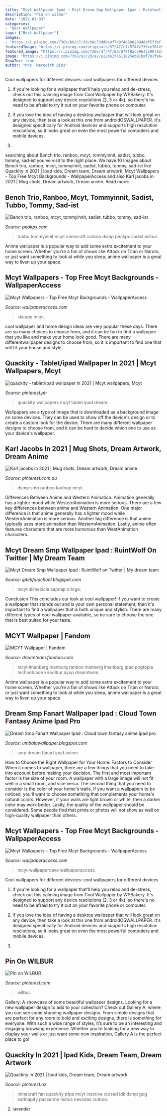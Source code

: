 ```yaml
---
title: "Mcyt Wallpaper Ipad ~ Mcyt Dream Smp Wallpaper Ipad : Ruintwolf On Twitter"
description: "Pin on wilbur"
date: "2022-01-03"
categories:
- "Best Wallpaper"
tags: ["Best Wallpaper"]
images:
- "https://i.pinimg.com/736x/b8/c7/3d/b8c73dd9a9f7d9f4d3982894def5f3bf.jpg"
featuredImage: "https://i.pinimg.com/originals/57/47/c7/5747c735ce76fe94b488498851b92a5b.jpg"
featured_image: "https://i.pinimg.com/736x/df/4f/8a/df4f8ac59643c907a153f08a291cf7d6.jpg"
image: "https://i.pinimg.com/736x/a1/2d/e2/a12de276611825eb91baf781f96411f8.jpg"
ShowToc: true
author: "Mrs. Meredith Bins"
---
```



Cool wallpapers for different devices:
cool wallpapers for different devices 

1. If you're looking for a wallpaper that'll help you relax and de-stress, check out this calming image from Cool Wallpaper by WPBakery. It's designed to support any device resolutions (2, 3 or 4k), so there's no need to be afraid to try it out on your favorite phone or computer.

2. If you love the idea of having a desktop wallpaper that will look great on any device, then take a look at this one from androidOSWALLPAPER. It's designed specifically for Android devices and supports high resolution resolutions, so it looks great on even the most powerful computers and mobile devices.

3.

	

		
searching about Bench trio, ranboo, mcyt, tommyinnit, sadist, tubbo, tommy, sad-ist you've visit to the right place. We have 10 Images about Bench trio, ranboo, mcyt, tommyinnit, sadist, tubbo, tommy, sad-ist like Quackity in 2021 | Ipad kids, Dream team, Dream artwork, Mcyt Wallpapers - Top Free Mcyt Backgrounds - WallpaperAccess and also Karl jacobs in 2021 | Mug shots, Dream artwork, Dream anime. Read more:
		
    
## Bench Trio, Ranboo, Mcyt, Tommyinnit, Sadist, Tubbo, Tommy, Sad-ist

<img loading=lazy src="https://w0.peakpx.com/wallpaper/245/147/HD-wallpaper-tommy-and-tubbo-dream-smp-tommyinnit-thumbnail.jpg" onerror="this.onerror=null;this.src='https://tse1.mm.bing.net/th?id=OIP.YcOHQ6WU6Ccg4hReGA6wbgAAAA&amp;pid=15.1';" alt="Bench trio, ranboo, mcyt, tommyinnit, sadist, tubbo, tommy, sad-ist">

_Source: peakpx.com_

>tubbo tommyinnit mcyt minecraft ranboo dsmp peakpx sadist wilbur. 

	

Anime wallpaper is a popular way to add some extra excitement to your home screen. Whether you’re a fan of shows like Attack on Titan or Naruto, or just want something to look at while you sleep, anime wallpaper is a great way to liven up your space.

    
## Mcyt Wallpapers - Top Free Mcyt Backgrounds - WallpaperAccess

<img loading=lazy src="https://wallpaperaccess.com/full/3518820.jpg" onerror="this.onerror=null;this.src='https://tse1.mm.bing.net/th?id=OIP.HYHpxdynuH6Ng1xz5_dS1gHaNK&amp;pid=15.1';" alt="Mcyt Wallpapers - Top Free Mcyt Backgrounds - WallpaperAccess">

_Source: wallpaperaccess.com_

>skeppy mcyt. 

	

cool wallpaper and home design ideas are very popular these days. There are so many choices to choose from, and it can be fun to find a wallpaper that you like and make your home look good. There are many differentwallpaper designs to choose from, so it is important to find one that will fit your house and style.

    
## Quackity - Tablet/ipad Wallpaper In 2021 | Mcyt Wallpapers, Mcyt

<img loading=lazy src="https://i.pinimg.com/736x/df/4f/8a/df4f8ac59643c907a153f08a291cf7d6.jpg" onerror="this.onerror=null;this.src='https://tse1.mm.bing.net/th?id=OIP.VzrtZKW1Vpqk58mgy507zwHaD5&amp;pid=15.1';" alt="quackity - tablet/ipad wallpaper in 2021 | Mcyt wallpapers, Mcyt">

_Source: pinterest.ph_

>quackity wallpapers mcyt tablet ipad dream. 

	

Wallpapers are a type of image that is downloaded as a background image on some devices. They can be used to show off the device's design or to create a custom look for the device. There are many different wallpaper designs to choose from, and it can be hard to decide which one to use as your device's wallpaper.

    
## Karl Jacobs In 2021 | Mug Shots, Dream Artwork, Dream Anime

<img loading=lazy src="https://i.pinimg.com/736x/b8/c7/3d/b8c73dd9a9f7d9f4d3982894def5f3bf.jpg" onerror="this.onerror=null;this.src='https://tse1.mm.bing.net/th?id=OIP.Klf9G4ovq0WxZTitQ03LVAHaJv&amp;pid=15.1';" alt="Karl jacobs in 2021 | Mug shots, Dream artwork, Dream anime">

_Source: pinterest.com.au_

>dsmp smp ranboo karlnap mcyt. 

	

Differences Between Anime and Western Animation: Animation generally has a lighter mood while WesternAnimation is more serious.
There are a few key differences between anime and Western Animation. One major difference is that anime generally has a lighter mood while WesternAnimation is more serious. Another big difference is that anime typically uses more animation than WesternAnimation. Lastly, anime often features characters that are more humorous than WestAnimation characters.

    
## Mcyt Dream Smp Wallpaper Ipad : RuintWolf On Twitter | My Dream Team

<img loading=lazy src="https://i.pinimg.com/736x/cf/4f/c9/cf4fc92900e5f791a2d7a5e04218278e.jpg" onerror="this.onerror=null;this.src='https://tse2.mm.bing.net/th?id=OIP.EKwYzntnrz2kJFSLDRuU9gHaJ3&amp;pid=15.1';" alt="Mcyt Dream Smp Wallpaper Ipad : RuintWolf on Twitter | My dream team">

_Source: iptekforschool.blogspot.com_

>mcyt slimecicle sapnap cringe. 

	

Conclusion
This concludes our look at cool wallpaper! If you want to create a wallpaper that stands out and is your own personal statement, then it's important to find a wallpaper that is both unique and stylish. There are many different types of cool wallpaper available, so be sure to choose the one that is best suited for your taste.

    
## MCYT Wallpaper | Fandom

<img loading=lazy src="https://static.wikia.nocookie.net/c1743619-6016-4167-9694-fd1c9f162785/scale-to-width/755" onerror="this.onerror=null;this.src='https://tse1.mm.bing.net/th?id=OIP.Eg2-YmqzH5VP0uZJupV1AwHaE1&amp;pid=15.1';" alt="MCYT Wallpaper | Fandom">

_Source: dreamteam.fandom.com_

>mcyt lmanberg manburg ranboo manberg lmanburg ipad pogtopia technoblade kii wilbur ayup dreamteam. 

	

Anime wallpaper is a popular way to add some extra excitement to your home screen. Whether you’re a fan of shows like Attack on Titan or Naruto, or just want something to look at while you sleep, anime wallpaper is a great way to liven up your space.

    
## Dream Smp Fanart Wallpaper Ipad : Cloud Town Fantasy Anime Ipad Pro

<img loading=lazy src="https://lh3.googleusercontent.com/proxy/UpJgHGN_ujSDhmjUTMXaYeAgNOMjdmOwUFtDaHxXv-fCjNXBOThjTP0-pbj1PSAqKmoFE0VpFZ_6OBVRTTDoYxxcAycZJLlnLrYKUoM-OuQ3bWkUPynfce0BjyKjQ9vV=w1200-h630-p-k-no-nu" onerror="this.onerror=null;this.src='https://tse3.mm.bing.net/th?id=OIP.Spmh82lKQCLs8Bp0UVwLCwHaF1&amp;pid=15.1';" alt="Dream Smp Fanart Wallpaper Ipad : Cloud town fantasy anime ipad pro">

_Source: umbalawallpaper.blogspot.com_

>smp dream fanart ipad anime. 

	

How to Choose the Right Wallpaper for Your Home: Factors to Consider
When it comes to wallpaper, there are a few things that you need to take into account before making your decision. The first and most important factor is the size of your room. A wallpaper with a large image will not fit well in a small room, and vice versa. 
The second thing that you need to consider is the color of your home's walls. If you want a wallpapers to be noticed, you'll want to choose something that complements your home's natural colors. However, if your walls are light brown or white, then a darker color may work better. 
Lastly, the quality of the wallpaper should be considered. Some people find that prints or photos will not show as well on high-quality wallpaper than others.

    
## Mcyt Wallpapers - Top Free Mcyt Backgrounds - WallpaperAccess

<img loading=lazy src="https://wallpaperaccess.com/full/4719038.png" onerror="this.onerror=null;this.src='https://tse3.mm.bing.net/th?id=OIP.hu9G1x6sqY2u4OlkeGwLEQHaEK&amp;pid=15.1';" alt="Mcyt Wallpapers - Top Free Mcyt Backgrounds - WallpaperAccess">

_Source: wallpaperaccess.com_

>mcyt wallpapercave wallpaperaccess. 

	

Cool wallpapers for different devices:
cool wallpapers for different devices 

1. If you're looking for a wallpaper that'll help you relax and de-stress, check out this calming image from Cool Wallpaper by WPBakery. It's designed to support any device resolutions (2, 3 or 4k), so there's no need to be afraid to try it out on your favorite phone or computer.

2. If you love the idea of having a desktop wallpaper that will look great on any device, then take a look at this one from androidOSWALLPAPER. It's designed specifically for Android devices and supports high resolution resolutions, so it looks great on even the most powerful computers and mobile devices.

3.

    
## Pin On WILBUR

<img loading=lazy src="https://i.pinimg.com/736x/a1/2d/e2/a12de276611825eb91baf781f96411f8.jpg" onerror="this.onerror=null;this.src='https://tse2.mm.bing.net/th?id=OIP.xlUr88hLT1vEXhfTqqEWAwHaEz&amp;pid=15.1';" alt="Pin on WILBUR">

_Source: pinterest.com_

>wilbur. 

	

Gallery: A showcase of some beautiful wallpaper designs.
Looking for a new wallpaper design to add to your collection? Check out Gallery A, where you can see some stunning wallpaper designs. From simple designs that are perfect for any room to bold and exciting designs, there is something for everyone. With such a wide range of styles, it’s sure to be an interesting and engaging browsing experience. Whether you’re looking for a new way to display your walls or just want some new inspiration, Gallery A is the perfect place to go!





	
	
    
## Quackity In 2021 | Ipad Kids, Dream Team, Dream Artwork

<img loading=lazy src="https://i.pinimg.com/originals/57/47/c7/5747c735ce76fe94b488498851b92a5b.jpg" onerror="this.onerror=null;this.src='https://tse3.mm.bing.net/th?id=OIP.EBENTxqX0Rrc71E8dcCXWwHaHM&amp;pid=15.1';" alt="Quackity in 2021 | Ipad kids, Dream team, Dream artwork">

_Source: pinterest.nz_

>minecraft fan quackity pfps mcyt inactive cursed idk dsmp gog karlnapity passerine hiatus nevadas ranboo. 

	

2. lavender 


